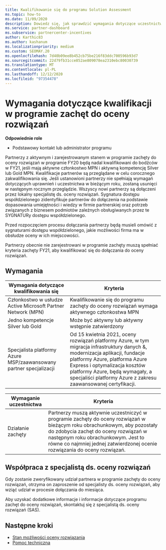 ```yaml
---
title: Kwalifikowanie się do programu Solution Assessment
ms.topic: how-to
ms.date: 11/09/2020
description: Dowiedz się, jak sprawdzić wymagania dotyczące uczestnictwa w programie zachęty do oceny rozwiązań.
ms.service: partner-dashboard
ms.subservice: partnercenter-incentives
author: Karthic83
ms.author: kashanum
ms.localizationpriority: medium
ms.custom: SEOMAY.20
ms.openlocfilehash: 7d40b09ee8b452cb75be216f83ddc700596b93d7
ms.sourcegitcommit: 22d79fb31cce852ae809078ea2310ebc80030739
ms.translationtype: MT
ms.contentlocale: pl-PL
ms.lasthandoff: 12/12/2020
ms.locfileid: "97354478"
---
```

# <a name="eligibility-requirements-for-the-solution-assessment-incentives-program"></a>Wymagania dotyczące kwalifikacji w programie zachęt do oceny rozwiązań

**Odpowiednie role**

- Podstawowy kontakt lub administrator programu

Partnerzy z aktywnym i zarejestrowanym stanem w programie zachęty do oceny rozwiązań w programie FY20 będą nadal kwalifikowani do bodźców w FY21, jeśli mają aktywne członkostwo MPN i aktywną kompetencję Silver lub Gold MPN. Kwalifikacje partnerów są przeglądane w celu corocznego zakwalifikowania się. Jeśli ustanowioni partnerzy nie spełniają wymagań dotyczących uprawnień i uczestnictwa w bieżącym roku, zostaną usunięci w następnym rocznym przeglądzie. Wszyscy nowi partnerzy są dołączeni przez lokalny specjalistę ds. oceny rozwiązań. Sygnatura dostępu współdzielonego zidentyfikuje partnerów do dołączenia na podstawie dopasowania umiejętności i wiedzy w firmie partnerskiej oraz potrzeb związanych z biznesem podmiotów zależnych obsługiwanych przez te SYGNATURy dostępu współdzielonego.

Przed rozpoczęciem procesu dołączania partnerzy będą musieli omówić z sygnaturami dostępu współdzielonego, jakie możliwości firma ma w obsłudze oceny w ich miejscowości.

Partnerzy obecnie nie zarejestrowani w programie zachęty muszą spełniać kryteria zachęty FY21, aby kwalifikować się do dołączania do oceny rozwiązań.

## <a name="requirements"></a>Wymagania

|**Wymagania dotyczące kwalifikowania się**|**Kryteria**|
|-----------------------|------------------|
|Członkostwo w usłudze Active Microsoft Partner Network (MPN)|Kwalifikowanie się do programu zachęty do oceny rozwiązań wymaga aktywnego członkostwa MPN|
|Jedno kompetencje Silver lub Gold|Może być aktywny lub aktywny wstępnie zatwierdzony|
|Specjalista platformy Azure MSP/zaawansowany partner specjalizacji|Od 15 kwietnia 2021, oceny rozwiązań platformy Azure, w tym migracja infrastruktury danych &, modernizacja aplikacji, fundacje platformy Azure, platforma Azure Express i optymalizacja kosztów platformy Azure, będą wymagały, a specjaliści platformy Azure z zakresu zaawansowanej certyfikacji.|

|**Wymaganie uczestnictwa**|**Kryteria**|
|-------------------------|-------------------------------------|
|Działanie zachęty|Partnerzy muszą aktywnie uczestniczyć w programie zachęty do oceny rozwiązań w bieżącym roku obrachunkowym, aby pozostały do zdobycia zachęt do oceny rozwiązań w następnym roku obrachunkowym. Jest to równe co najmniej jednej zatwierdzonej ocenie rozwiązania do oceny rozwiązań.|

## <a name="work-with-solution-assessment-specialist"></a>Współpraca z specjalistą ds. oceny rozwiązań

Gdy zostanie zweryfikowany udział partnera w programie zachęty do oceny rozwiązań, otrzyma on zaproszenie od specjalisty ds. oceny rozwiązań, aby wziąć udział w procesie dołączania do miesiąca.

Aby uzyskać dodatkowe informacje i informacje dotyczące programu zachęt do oceny rozwiązań, skontaktuj się z specjalistą ds. oceny rozwiązań (SAS).

## <a name="next-steps"></a>Następne kroki

- [Stan możliwości oceny rozwiązania](chip-solution-assessment.md)
- [Pomoc techniczna](report-problems-with-partner-center.md)









